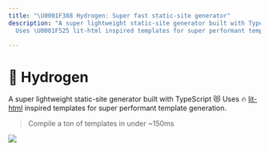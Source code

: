 ```yaml
---
title: "\U0001F388 Hydrogen: Super fast static-site generator"
description: "A super lightweight static-site generator built with TypeScript \U0001F63B
  Uses \U0001F525 lit-html inspired templates for super performant template generation"

---
```

# 🎈 Hydrogen

A super lightweight static-site generator built with TypeScript 😻 Uses 🔥 [lit-html](https://lit-html.polymer-project.org/) inspired templates for super performant template generation.

> Compile a ton of templates in under \~150ms

![](https://qph.fs.quoracdn.net/main-qimg-706f37c5cbc54e415892478836e8acb5.webp)